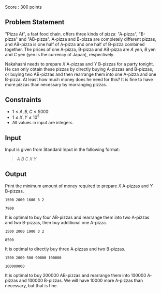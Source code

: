 Score : $300$ points

## Problem Statement

"Pizza At", a fast food chain, offers three kinds of pizza: "A-pizza", "B-pizza" and "AB-pizza". A-pizza and B-pizza are completely different pizzas, and AB-pizza is one half of A-pizza and one half of B-pizza combined together. The prices of one A-pizza, B-pizza and AB-pizza are $A$ yen, $B$ yen and $C$ yen (yen is the currency of Japan), respectively.

Nakahashi needs to prepare $X$ A-pizzas and $Y$ B-pizzas for a party tonight. He can only obtain these pizzas by directly buying A-pizzas and B-pizzas, or buying two AB-pizzas and then rearrange them into one A-pizza and one B-pizza. At least how much money does he need for this? It is fine to have more pizzas than necessary by rearranging pizzas.

## Constraints

- $1 \leq A, B, C \leq 5000$
- $1 \leq X, Y \leq 10^5$
- All values in input are integers.

## Input

Input is given from Standard Input in the following format:

> $A$ $B$ $C$ $X$ $Y$

## Output

Print the minimum amount of money required to prepare $X$ A-pizzas and $Y$ B-pizzas.

```input1
1500 2000 1600 3 2
```

```output1
7900
```

It is optimal to buy four AB-pizzas and rearrange them into two A-pizzas and two B-pizzas, then buy additional one A-pizza.

```input2
1500 2000 1900 3 2
```

```output2
8500
```

It is optimal to directly buy three A-pizzas and two B-pizzas.

```input3
1500 2000 500 90000 100000
```

```output3
100000000
```

It is optimal to buy $200000$ AB-pizzas and rearrange them into $100000$ A-pizzas and $100000$ B-pizzas. We will have $10000$ more A-pizzas than necessary, but that is fine.